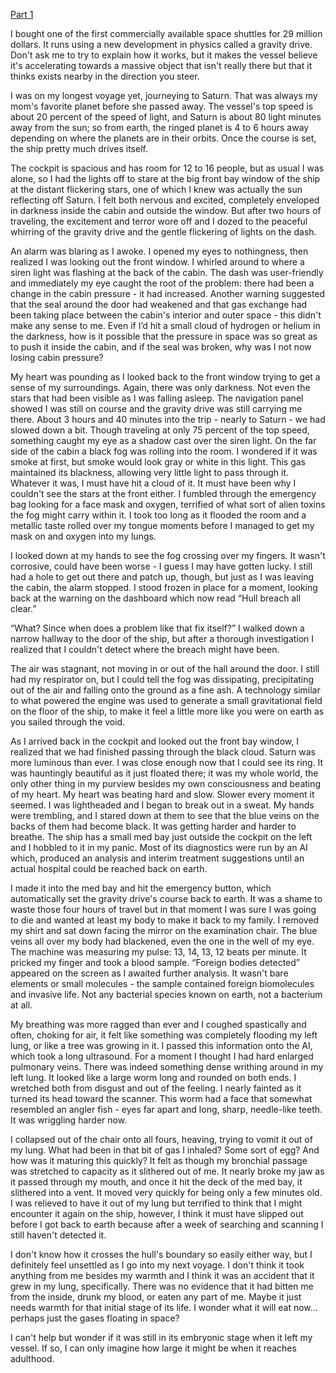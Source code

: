 [Part 1](https://www.reddit.com/r/nosleep/comments/ukjaxd/the_creature_of_bo%C3%B6tes_void/)

I bought one of the first commercially available space shuttles for 29 million dollars. It runs using a new development in physics called a gravity drive. Don't ask me to try to explain how it works, but it makes the vessel believe it's accelerating towards a massive object that isn't really there but that it thinks exists nearby in the direction you steer. 

I was on my longest voyage yet, journeying to Saturn. That was always my mom's favorite planet before she passed away. The vessel's top speed is about 20 percent of the speed of light, and Saturn is about 80 light minutes away from the sun; so from earth, the ringed planet is 4 to 6 hours away depending on where the planets are in their orbits. Once the course is set, the ship pretty much drives itself. 

The cockpit is spacious and has room for 12 to 16 people, but as usual I was alone, so I had the lights off to stare at the big front bay window of the ship at the distant flickering stars, one of which I knew was actually the sun reflecting off Saturn. I felt both nervous and excited, completely enveloped in darkness inside the cabin and outside the window. But after two hours of traveling, the excitement and terror wore off and I dozed to the peaceful whirring of the gravity drive and the gentle flickering of lights on the dash.
 
An alarm was blaring as I awoke. I opened my eyes to nothingness, then realized I was looking out the front window. I whirled around to where a siren light was flashing at the back of the cabin. The dash was user-friendly and immediately my eye caught the root of the problem: there had been a change in the cabin pressure - it had increased. Another warning suggested that the seal around the door had weakened and that gas exchange had been taking place between the cabin's interior and outer space - this didn't make any sense to me. Even if I’d hit a small cloud of hydrogen or helium in the darkness, how is it possible that the pressure in space was so great as to push it inside the cabin, and if the seal was broken, why was I not now losing cabin pressure? 

My heart was pounding as I looked back to the front window trying to get a sense of my surroundings. Again, there was only darkness. Not even the stars that had been visible as I was falling asleep. The navigation panel showed I was still on course and the gravity drive was still carrying me there. About 3 hours and 40 minutes into the trip - nearly to Saturn - we had slowed down a bit. Though traveling at only 75 percent of the top speed, something caught my eye as a 
shadow cast over the siren light. On the far side of the cabin a black fog was rolling into the room. I wondered if it was smoke at first, but smoke would look gray or white in this light. This gas maintained its blackness, allowing very little light to pass through it. Whatever it was, I must have hit a cloud of it. It must have been why I couldn't see the stars at the front either. I fumbled through the emergency bag looking for a face mask and oxygen, terrified of what sort of alien toxins the fog might carry within it. I took too long as it flooded the room and a metallic taste rolled over my tongue moments before I managed to get my mask on and oxygen into my lungs.

I looked down at my hands to see the fog crossing over my fingers. It wasn't corrosive, could have been worse - I guess I may have gotten lucky. I still had a hole to get out there and patch up, though, but just as I was leaving the cabin, the alarm stopped. I stood frozen in place for a moment, looking back at the warning on the dashboard which now read “Hull breach all clear.” 

“What? Since when does a problem like that fix itself?” I walked down a narrow hallway to the door of the ship, but after a thorough investigation I realized that I couldn't detect where the breach might have been. 

The air was stagnant, not moving in or out of the hall around the door. I still had my respirator on, but I could tell the fog was dissipating, precipitating out of the air and falling onto the ground as a fine ash. A technology similar to what powered the engine was used to generate a small gravitational field on the floor of the ship, to make it feel a little more like you were on earth as you sailed through the void.

As I arrived back in the cockpit and looked out the front bay window, I realized that we had finished passing through the black cloud. Saturn was more luminous than ever. I was close enough now that I could see its ring. It was hauntingly beautiful as it just floated there; it was my whole world, the only other thing in my purview besides my own consciousness and beating of my heart. My heart was beating hard and slow. Slower every moment it seemed. I was lightheaded and I began to break out in a sweat. My hands were trembling, and I stared down at them to see that the blue veins on the backs of them had become black. It was getting harder and harder to breathe. The ship has a small med bay just outside the cockpit on the left and I hobbled to it in my panic. Most of its diagnostics were run by an AI which, produced an analysis and interim treatment suggestions until an actual hospital could be reached back on earth. 

I made it into the med bay and hit the emergency button, which automatically set the gravity drive's course back to earth. It was a shame to waste those four hours of travel but in that moment I was sure I was going to die and wanted at least my body to make it back to my family. I removed my shirt and sat down facing the mirror on the examination chair. The blue veins all over my body had blackened, even the one in the well of my eye. The machine was measuring my pulse: 13, 14, 13, 12 beats per minute. It pricked my finger and took a blood sample. “Foreign bodies detected” appeared on the screen as I awaited further analysis. It wasn't bare elements or small molecules - the sample contained foreign biomolecules and invasive life. Not any bacterial species known on earth, not a bacterium at all.

My breathing was more ragged than ever and I coughed spastically and often, choking for air, it felt like something was completely flooding my left lung, or like a tree was growing in it. I passed this information onto the AI, which took a long ultrasound. For a moment I thought I 
had hard enlarged pulmonary veins. There was indeed something dense writhing around in my left lung. It looked like a large worm long and rounded on both ends. I wretched both from disgust and out of the feeling. I nearly fainted as it turned its head toward the scanner. This worm had a face that somewhat resembled an angler fish - eyes far apart and long, sharp, needle-like teeth. It was wriggling harder now. 

I collapsed out of the chair onto all fours, heaving, trying to vomit it out of my lung. What had been in that bit of gas I inhaled? Some sort of egg? And how was it maturing this quickly? It felt as though my bronchial passage was stretched to capacity as it slithered out of me. It nearly broke my jaw as it passed through my mouth, and once it hit the deck of the med bay, it slithered into a vent. It moved very quickly for being only a few minutes old. I was relieved to have it out of my lung but terrified to think that I might encounter it again on the ship, however, I think it must have slipped out before I got back to earth because after a week of searching and scanning I still haven't detected it. 

I don't know how it crosses the hull's boundary so easily either way, but I definitely feel unsettled as I go into my next voyage. I don't think it took anything from me besides my warmth and I think it was an accident that it grew in my lung, specifically. There was no evidence that it had bitten me from the inside, drunk my blood, or eaten any part of me. Maybe it just needs warmth for that initial stage of its life. I wonder what it will eat now… perhaps just the gases floating in space? 

I can't help but wonder if it was still in its embryonic stage when it left my vessel. If so, I can only imagine how large it might be when it reaches adulthood.